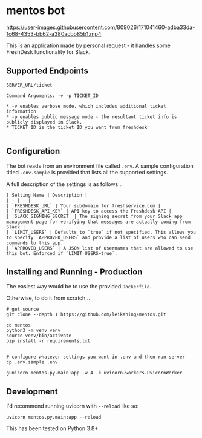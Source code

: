 # mentos bot


https://user-images.githubusercontent.com/809026/171041460-adba33da-1c68-4353-bb62-a380acbb85b1.mp4


This is an application made by personal request - it handles some FreshDesk functionality for Slack.

## Supported Endpoints

```
SERVER_URL/ticket

Command Arguments: -v -p TICKET_ID

* -v enables verbose mode, which includes additional ticket information
* -p enables public message mode - the resultant ticket info is publicly displayed in Slack.
* TICKET_ID is the ticket ID you want from freshdesk


```

## Configuration

The bot reads from an environment file called `.env`. A sample configuration titled `.env.sample` is provided that lists all the supported settings.

A full description of the settings is as follows...

```
| Setting Name | Description |
| - | - |
| `FRESHDESK_URL` | Your subdomain for freshservice.com |
| `FRESHDESK_API_KEY` | API key to access the Freshdesk API |
| `SLACK_SIGNING_SECRET` | The signing secret from your Slack app management page for verifying that messages are actually coming from Slack |
| `LIMIT_USERS` | Defaults to `true` if not specified. This allows you to specify `APPROVED_USERS` and provide a list of users who can send commands to this app.
| `APPROVED_USERS` | A JSON list of usernames that are allowed to use this bot. Enforced if `LIMIT_USERS=true`.
```

## Installing and Running - Production

The easiest way would be to use the provided `Dockerfile`.

Otherwise, to do it from scratch...

```
# get source
git clone --depth 1 https://github.com/leikahing/mentos.git

cd mentos
python3 -m venv venv
source venv/bin/activate
pip install -r requirements.txt


# configure whatever settings you want in .env and then run server
cp .env.sample .env

gunicorn mentos.py.main:app -w 4 -k uvicorn.workers.UvicornWorker
```

## Development

I'd recommend running uvicorn with `--reload` like so:

```
uvicorn mentos.py.main:app --reload
```

This has been tested on Python 3.8+
